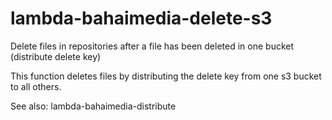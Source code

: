 # lambda-bahaimedia-delete-s3
Delete files in repositories after a file has been deleted in one bucket (distribute delete key) 

This function deletes files by distributing the delete key from one s3 bucket to all others. 

See also: lambda-bahaimedia-distribute
